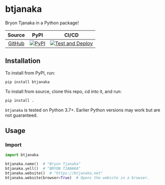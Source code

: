 # btjanaka

Bryon Tjanaka in a Python package!

|                       Source                        |                                                    PyPI                                                    |                                                                                                    CI/CD                                                                                                    |
| :-------------------------------------------------: | :--------------------------------------------------------------------------------------------------------: | :---------------------------------------------------------------------------------------------------------------------------------------------------------------------------------------------------------: |
| [GitHub](https://github.com/btjanaka/btjanaka-pypi) | [![PyPI](https://img.shields.io/pypi/v/btjanaka?style=flat&color=blue)](https://pypi.org/project/btjanaka) | [![Test and Deploy](https://github.com/btjanaka/btjanaka-pypi/workflows/Test%20and%20Deploy/badge.svg?branch=master)](https://github.com/btjanaka/btjanaka-pypi/actions?query=workflow%3A"Test+and+Deploy") |

## Installation

To install from PyPI, run:

```bash
pip install btjanaka
```

To install from source, clone this repo, cd into it, and run:

```bash
pip install .
```

`btjanaka` is tested on Python 3.7+. Earlier Python versions may work but are
not guaranteed.

## Usage

### Import

```python
import btjanaka

btjanaka.name()  # "Bryon Tjanaka"
btjanaka.yell()  # "BRYON TJANAKA"
btjanaka.website()  # "https://btjanaka.net"
btjanaka.website(browser=True)  # Opens the website in a browser.
```
